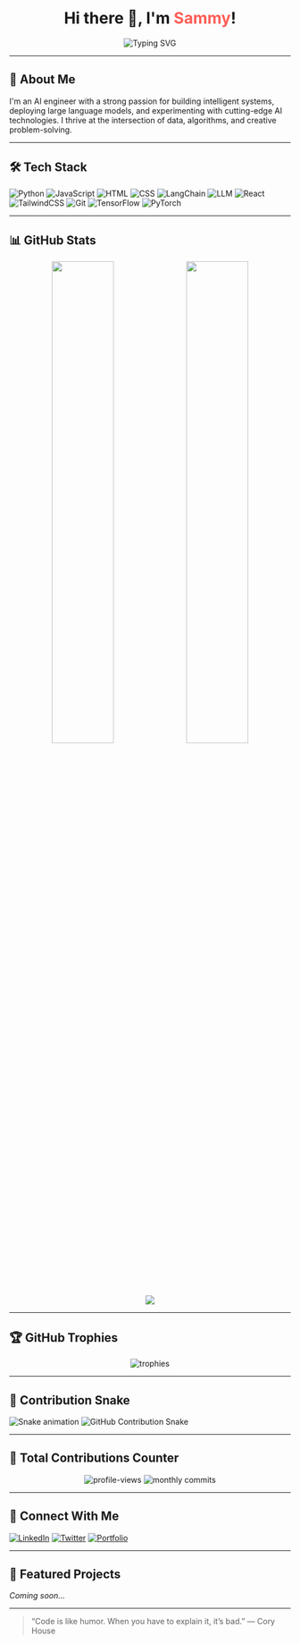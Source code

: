 <!-- GitHub Profile README for Sammy (sillygame0963) -->

<h1 align="center">
  Hi there 👋, I'm <span style="color:#ff5e57">Sammy</span>!
</h1>

<p align="center">
  <img src="https://readme-typing-svg.demolab.com?font=Fira+Code&weight=500&size=22&pause=1000&center=true&vCenter=true&width=435&lines=AI+Engineer+%F0%9F%A7%AC;Machine+Learning+%7C+Deep+Learning+%7C+LLMs;Love+for+Code%2C+Creativity%2C+and+Coffee+%E2%98%95%EF%B8%8F" alt="Typing SVG" />
</p>

---

## 🧠 About Me

I'm an AI engineer with a strong passion for building intelligent systems, deploying large language models, and experimenting with cutting-edge AI technologies. I thrive at the intersection of data, algorithms, and creative problem-solving.

---

## 🛠️ Tech Stack

![Python](https://img.shields.io/badge/-Python-3776AB?logo=python&logoColor=white&style=for-the-badge)
![JavaScript](https://img.shields.io/badge/-JavaScript-F7DF1E?logo=javascript&logoColor=black&style=for-the-badge)
![HTML](https://img.shields.io/badge/-HTML5-E34F26?logo=html5&logoColor=white&style=for-the-badge)
![CSS](https://img.shields.io/badge/-CSS3-1572B6?logo=css3&logoColor=white&style=for-the-badge)
![LangChain](https://img.shields.io/badge/-LangChain-000?style=for-the-badge&logo=OpenAI&logoColor=white)
![LLM](https://img.shields.io/badge/-LLM-0096FF?style=for-the-badge)
![React](https://img.shields.io/badge/-React-61DAFB?logo=react&logoColor=black&style=for-the-badge)
![TailwindCSS](https://img.shields.io/badge/-TailwindCSS-38B2AC?logo=tailwind-css&logoColor=white&style=for-the-badge)
![Git](https://img.shields.io/badge/-Git-F05032?logo=git&logoColor=white&style=for-the-badge)
![TensorFlow](https://img.shields.io/badge/-TensorFlow-FF6F00?logo=tensorflow&logoColor=white&style=for-the-badge)
![PyTorch](https://img.shields.io/badge/-PyTorch-EE4C2C?logo=pytorch&logoColor=white&style=for-the-badge)

---

## 📊 GitHub Stats

<div align="center">
  <img src="https://github-readme-stats.vercel.app/api?username=sillygame0963&show_icons=true&theme=radical" width="47%" />
  <img src="https://github-readme-streak-stats.herokuapp.com/?user=sillygame0963&theme=dark" width="47%" />
  <br><br>
  <img src="https://github-readme-stats.vercel.app/api/top-langs/?username=sillygame0963&layout=compact&theme=tokyonight" />
</div>

---

## 🏆 GitHub Trophies

<p align="center">
  <img src="https://github-profile-trophy.vercel.app/?username=sillygame0963&theme=radical&column=7&margin-w=10" alt="trophies">
</p>

---

## 🐍 Contribution Snake

![Snake animation](https://raw.githubusercontent.com/sillygame0963/sillygame0963/output/github-contribution-grid-snake.svg)<picture>
  <source media="(prefers-color-scheme: dark)" srcset="https://raw.githubusercontent.com/sillygame0963/sillygame0963/output/github-contribution-grid-snake-dark.svg" />
  <source media="(prefers-color-scheme: light)" srcset="https://raw.githubusercontent.com/sillygame0963/sillygame0963/output/github-contribution-grid-snake.svg" />
  <img alt="GitHub Contribution Snake" src="https://raw.githubusercontent.com/sillygame0963/sillygame0963/output/github-contribution-grid-snake.svg" />
</picture>

---

## 🔢 Total Contributions Counter

<p align="center">
  <img src="https://komarev.com/ghpvc/?username=sillygame0963&label=Profile+Views&color=0e75b6&style=flat-square" alt="profile-views" />
  <img src="https://badges.pufler.dev/commits/monthly/sillygame0963" alt="monthly commits">
</p>

---

## 🔗 Connect With Me

<!-- Replace # with your actual links -->
[![LinkedIn](https://img.shields.io/badge/-LinkedIn-0077B5?logo=linkedin&logoColor=white&style=for-the-badge)](#)
[![Twitter](https://img.shields.io/badge/-Twitter-1DA1F2?logo=twitter&logoColor=white&style=for-the-badge)](#)
[![Portfolio](https://img.shields.io/badge/-Portfolio-000?logo=firefox&logoColor=white&style=for-the-badge)](#)

---

## 🚀 Featured Projects

*Coming soon…*

---

> “Code is like humor. When you have to explain it, it’s bad.” — Cory House
